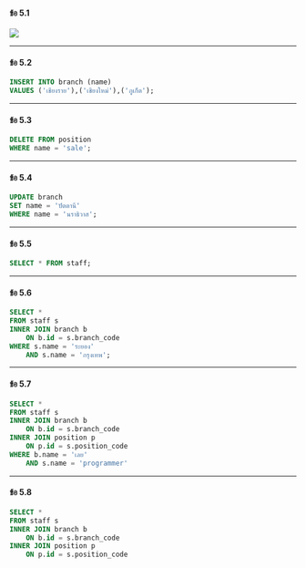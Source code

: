 #### ข้อ 5.1

<img src="https://i.imgur.com/Cym7TVA.jpg">

----

#### ข้อ 5.2

```sql
INSERT INTO branch (name)
VALUES ('เชียงราย'),('เชียงใหม่'),('ภูเก็ต');
```

----

#### ข้อ 5.3

```sql
DELETE FROM position
WHERE name = 'sale';
```

----

#### ข้อ 5.4

```sql
UPDATE branch
SET name = 'ปัตตานี'
WHERE name = 'นราธิวาส';
```

----

#### ข้อ 5.5
```sql
SELECT * FROM staff;
```

----

#### ข้อ 5.6
```sql
SELECT *
FROM staff s
INNER JOIN branch b
    ON b.id = s.branch_code
WHERE s.name = 'ระยอง'
    AND s.name = 'กรุงเทพ';
```

----

#### ข้อ 5.7
```sql
SELECT *
FROM staff s
INNER JOIN branch b
    ON b.id = s.branch_code
INNER JOIN position p
    ON p.id = s.position_code
WHERE b.name = 'เลย'
    AND s.name = 'programmer'
```

----

#### ข้อ 5.8
```sql
SELECT *
FROM staff s
INNER JOIN branch b
    ON b.id = s.branch_code
INNER JOIN position p
    ON p.id = s.position_code
```